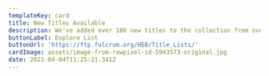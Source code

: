 ```yaml
---
templateKey: card
title: New Titles Available
description: We've added over 180 new titles to the collection from over 20 publishers.
buttonLabel: Explore List
buttonUrl: 'https://ftp.fulcrum.org/HEB/Title_Lists/'
cardImage: assets/image-from-rawpixel-id-5943573-original.jpg
date: 2021-04-04T11:25:21.341Z
---
```

